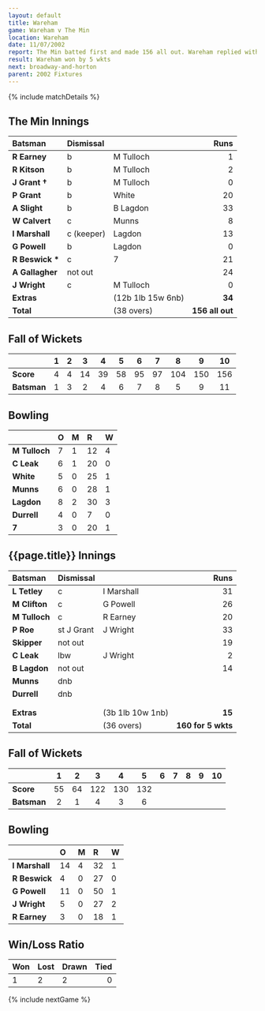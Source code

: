 ```yaml
---
layout: default
title: Wareham
game: Wareham v The Min
location: Wareham
date: 11/07/2002
report: The Min batted first and made 156 all out. Wareham replied with 160 for 5 wkts
result: Wareham won by 5 wkts
next: broadway-and-horton
parent: 2002 Fixtures
---
```


{% include matchDetails %}

## The Min Innings

| Batsman | Dismissal |  | Runs |
|:---|:---|---|---:|
| **R Earney** | b | M Tulloch | 1 |
| **R Kitson** | b | M Tulloch | 2 |
| **J Grant &#8224;** | b | M Tulloch | 0 |
| **P Grant** | b | White | 20 |
| **A Slight** | b | B Lagdon | 33 |
| **W Calvert** | c | Munns | 8 |
| **I Marshall** | c (keeper) | Lagdon | 13 |
| **G Powell** | b | Lagdon | 0 |
| **R Beswick &#42;** | c | 7 | 21 |
| **A Gallagher** | not out |  | 24 |
| **J Wright** | c | M Tulloch | 0 |
| **Extras** | | (12b 1lb 15w 6nb) | **34** |
| **Total** | | (38 overs) | **156 all out** |

## Fall of Wickets

| | 1 | 2 | 3 | 4 | 5 | 6 | 7 | 8 | 9 | 10 |
|---|:---:|:---:|:---:|:---:|:---:|:---:|:---:|:---:|:---:|:---:|
| **Score** | 4 | 4 | 14 | 39 | 58 | 95 | 97 | 104 | 150 | 156 |
| **Batsman** | 1 | 3 | 2 | 4 | 6 | 7 | 8 | 5 | 9 | 11 |

## Bowling

| | O | M | R | W |
|---|:---|:---|:---|:---|
| **M Tulloch** | 7 | 1 | 12 | 4 |
| **C Leak** | 6 | 1 | 20 | 0 |
| **White** | 5 | 0 | 25 | 1 |
| **Munns** | 6 | 0 | 28 | 1 |
| **Lagdon** | 8 | 2 | 30 | 3 |
| **Durrell** | 4 | 0 | 7 | 0 |
| **7** | 3 | 0 | 20 | 1 |

## {{page.title}} Innings

| Batsman | Dismissal |  | Runs |
|:---|:---|---|---:|
| **L Tetley** | c | I Marshall | 31 |
| **M Clifton** | c | G Powell | 26 |
| **M Tulloch** | c | R Earney | 20 |
| **P Roe** | st J Grant | J Wright | 33 |
| **Skipper** | not out |  | 19 |
| **C Leak** | lbw | J Wright  | 2 |
| **B Lagdon** | not out |  | 14 |
| **Munns** | dnb |  |  |
| **Durrell** | dnb |  |  |
|  |  |  |  |
|  |  |  |  |
| **Extras** | | (3b 1lb 10w 1nb) | **15** |
| **Total** | | (36 overs) | **160 for 5 wkts** |

## Fall of Wickets

| | 1 | 2 | 3 | 4 | 5 | 6 | 7 | 8 | 9 | 10 |
|---|:---:|:---:|:---:|:---:|:---:|:---:|:---:|:---:|:---:|:---:|
| **Score** | 55 | 64 | 122 | 130 | 132 |  |  |  |  |  |
| **Batsman** | 2 | 1 | 4 | 3 | 6 |  |  |  |  |  |

## Bowling

| | O | M | R | W |
|---|:---|:---|:---|:---|
| **I Marshall** | 14 | 4 | 32 | 1 |
| **R Beswick** | 4 | 0 | 27 | 0 |
| **G Powell** | 11 | 0 | 50 | 1 |
| **J Wright** | 5 | 0 | 27 | 2 |
| **R Earney** | 3 | 0 | 18 | 1 |

## Win/Loss Ratio

| Won | Lost | Drawn | Tied |
|:---|:---|:---|---:|
| 1 | 2 | 2 | 0 |

{% include nextGame %}